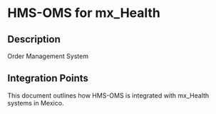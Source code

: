 # HMS-OMS for mx_Health

## Description

Order Management System

## Integration Points

This document outlines how HMS-OMS is integrated with mx_Health systems in Mexico.
